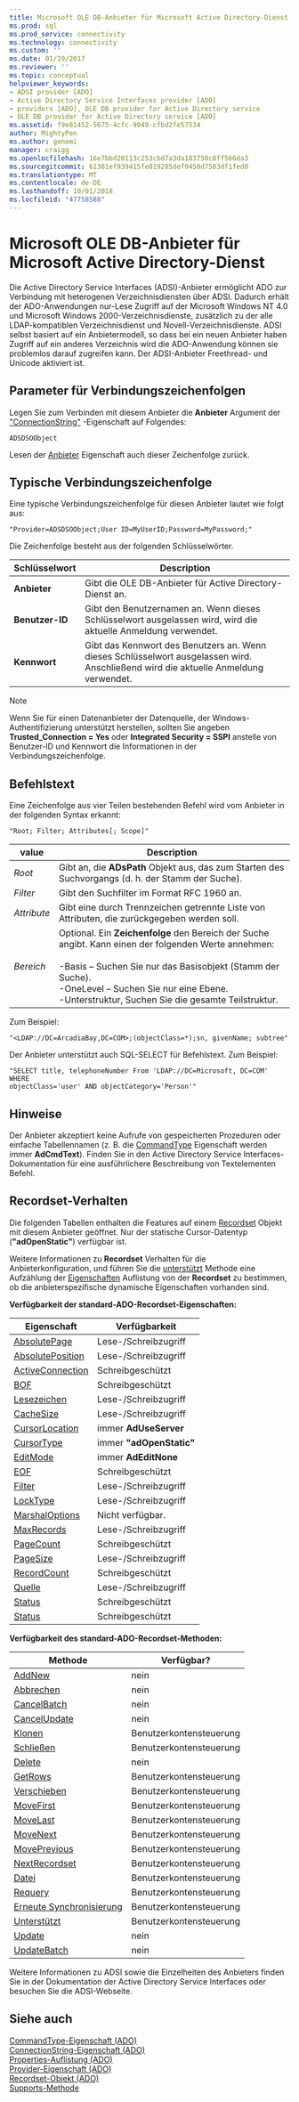 ```yaml
---
title: Microsoft OLE DB-Anbieter für Microsoft Active Directory-Dienst | Microsoft-Dokumentation
ms.prod: sql
ms.prod_service: connectivity
ms.technology: connectivity
ms.custom: ''
ms.date: 01/19/2017
ms.reviewer: ''
ms.topic: conceptual
helpviewer_keywords:
- ADSI provider [ADO]
- Active Directory Service Interfaces provider [ADO]
- providers [ADO], OLE DB provider for Active Directory service
- OLE DB provider for Active Directory service [ADO]
ms.assetid: f9e81452-5675-4cfc-9949-cfbd2fe57534
author: MightyPen
ms.author: genemi
manager: craigg
ms.openlocfilehash: 16e7bbd20113c253cbd7a3da183750c8ff566da3
ms.sourcegitcommit: 61381ef939415fe019285def9450d7583df1fed0
ms.translationtype: MT
ms.contentlocale: de-DE
ms.lasthandoff: 10/01/2018
ms.locfileid: "47758588"
---
```

# <a name="microsoft-ole-db-provider-for-microsoft-active-directory-service"></a>Microsoft OLE DB-Anbieter für Microsoft Active Directory-Dienst
Die Active Directory Service Interfaces (ADSI)-Anbieter ermöglicht ADO zur Verbindung mit heterogenen Verzeichnisdiensten über ADSI. Dadurch erhält der ADO-Anwendungen nur-Lese Zugriff auf der Microsoft Windows NT 4.0 und Microsoft Windows 2000-Verzeichnisdienste, zusätzlich zu der alle LDAP-kompatiblen Verzeichnisdienst und Novell-Verzeichnisdienste. ADSI selbst basiert auf ein Anbietermodell, so dass bei ein neuen Anbieter haben Zugriff auf ein anderes Verzeichnis wird die ADO-Anwendung können sie problemlos darauf zugreifen kann. Der ADSI-Anbieter Freethread- und Unicode aktiviert ist.  
  
## <a name="connection-string-parameters"></a>Parameter für Verbindungszeichenfolgen  
 Legen Sie zum Verbinden mit diesem Anbieter die **Anbieter** Argument der ["ConnectionString"](../../../ado/reference/ado-api/connectionstring-property-ado.md) -Eigenschaft auf Folgendes:  
  
```  
ADSDSOObject  
```  
  
 Lesen der [Anbieter](../../../ado/reference/ado-api/provider-property-ado.md) Eigenschaft auch dieser Zeichenfolge zurück.  
  
## <a name="typical-connection-string"></a>Typische Verbindungszeichenfolge  
 Eine typische Verbindungszeichenfolge für diesen Anbieter lautet wie folgt aus:  
  
```  
"Provider=ADSDSOObject;User ID=MyUserID;Password=MyPassword;"  
```  
  
 Die Zeichenfolge besteht aus der folgenden Schlüsselwörter.  
  
|Schlüsselwort|Description|  
|-------------|-----------------|  
|**Anbieter**|Gibt die OLE DB-Anbieter für Active Directory-Dienst an.|  
|**Benutzer-ID**|Gibt den Benutzernamen an. Wenn dieses Schlüsselwort ausgelassen wird, wird die aktuelle Anmeldung verwendet.|  
|**Kennwort**|Gibt das Kennwort des Benutzers an. Wenn dieses Schlüsselwort ausgelassen wird. Anschließend wird die aktuelle Anmeldung verwendet.|  
  
> [!NOTE]
>  Wenn Sie für einen Datenanbieter der Datenquelle, der Windows-Authentifizierung unterstützt herstellen, sollten Sie angeben **Trusted_Connection = Yes** oder **Integrated Security = SSPI** anstelle von Benutzer-ID und Kennwort die Informationen in der Verbindungszeichenfolge.  
  
## <a name="command-text"></a>Befehlstext  
 Eine Zeichenfolge aus vier Teilen bestehenden Befehl wird vom Anbieter in der folgenden Syntax erkannt:  
  
```  
"Root; Filter; Attributes[; Scope]"  
```  
  
|value|Description|  
|-----------|-----------------|  
|*Root*|Gibt an, die **ADsPath** Objekt aus, das zum Starten des Suchvorgangs (d. h. der Stamm der Suche).|  
|*Filter*|Gibt den Suchfilter im Format RFC 1960 an.|  
|*Attribute*|Gibt eine durch Trennzeichen getrennte Liste von Attributen, die zurückgegeben werden soll.|  
|*Bereich*|Optional. Ein **Zeichenfolge** den Bereich der Suche angibt. Kann einen der folgenden Werte annehmen:<br /><br /> -Basis – Suchen Sie nur das Basisobjekt (Stamm der Suche).<br />-OneLevel – Suchen Sie nur eine Ebene.<br />-Unterstruktur, Suchen Sie die gesamte Teilstruktur.|  
  
 Zum Beispiel:  
  
```  
"<LDAP://DC=ArcadiaBay,DC=COM>;(objectClass=*);sn, givenName; subtree"  
```  
  
 Der Anbieter unterstützt auch SQL-SELECT für Befehlstext. Zum Beispiel:  
  
```  
"SELECT title, telephoneNumber From 'LDAP://DC=Microsoft, DC=COM' WHERE   
objectClass='user' AND objectCategory='Person'"  
```  
  
## <a name="remarks"></a>Hinweise  
 Der Anbieter akzeptiert keine Aufrufe von gespeicherten Prozeduren oder einfache Tabellennamen (z. B. die [CommandType](../../../ado/reference/ado-api/commandtype-property-ado.md) Eigenschaft werden immer **AdCmdText**). Finden Sie in den Active Directory Service Interfaces-Dokumentation für eine ausführlichere Beschreibung von Textelementen Befehl.  
  
## <a name="recordset-behavior"></a>Recordset-Verhalten  
 Die folgenden Tabellen enthalten die Features auf einem [Recordset](../../../ado/reference/ado-api/recordset-object-ado.md) Objekt mit diesem Anbieter geöffnet. Nur der statische Cursor-Datentyp (**"adOpenStatic"**) verfügbar ist.  
  
 Weitere Informationen zu **Recordset** Verhalten für die Anbieterkonfiguration, und führen Sie die [unterstützt](../../../ado/reference/ado-api/supports-method.md) Methode eine Aufzählung der [Eigenschaften](../../../ado/reference/ado-api/properties-collection-ado.md) Auflistung von der  **Recordset** zu bestimmen, ob die anbieterspezifische dynamische Eigenschaften vorhanden sind.  
  
 **Verfügbarkeit der standard-ADO-Recordset-Eigenschaften:**  
  
|Eigenschaft|Verfügbarkeit|  
|--------------|------------------|  
|[AbsolutePage](../../../ado/reference/ado-api/absolutepage-property-ado.md)|Lese-/Schreibzugriff|  
|[AbsolutePosition](../../../ado/reference/ado-api/absoluteposition-property-ado.md)|Lese-/Schreibzugriff|  
|[ActiveConnection](../../../ado/reference/ado-api/activeconnection-property-ado.md)|Schreibgeschützt|  
|[BOF](../../../ado/reference/ado-api/bof-eof-properties-ado.md)|Schreibgeschützt|  
|[Lesezeichen](../../../ado/reference/ado-api/bookmark-property-ado.md)|Lese-/Schreibzugriff|  
|[CacheSize](../../../ado/reference/ado-api/cachesize-property-ado.md)|Lese-/Schreibzugriff|  
|[CursorLocation](../../../ado/reference/ado-api/cursorlocation-property-ado.md)|immer **AdUseServer**|  
|[CursorType](../../../ado/reference/ado-api/cursortype-property-ado.md)|immer **"adOpenStatic"**|  
|[EditMode](../../../ado/reference/ado-api/editmode-property.md)|immer **AdEditNone**|  
|[EOF](../../../ado/reference/ado-api/bof-eof-properties-ado.md)|Schreibgeschützt|  
|[Filter](../../../ado/reference/ado-api/filter-property.md)|Lese-/Schreibzugriff|  
|[LockType](../../../ado/reference/ado-api/locktype-property-ado.md)|Lese-/Schreibzugriff|  
|[MarshalOptions](../../../ado/reference/ado-api/marshaloptions-property-ado.md)|Nicht verfügbar.|  
|[MaxRecords](../../../ado/reference/ado-api/maxrecords-property-ado.md)|Lese-/Schreibzugriff|  
|[PageCount](../../../ado/reference/ado-api/pagecount-property-ado.md)|Schreibgeschützt|  
|[PageSize](../../../ado/reference/ado-api/pagesize-property-ado.md)|Lese-/Schreibzugriff|  
|[RecordCount](../../../ado/reference/ado-api/recordcount-property-ado.md)|Schreibgeschützt|  
|[Quelle](../../../ado/reference/ado-api/source-property-ado-recordset.md)|Lese-/Schreibzugriff|  
|[Status](../../../ado/reference/ado-api/state-property-ado.md)|Schreibgeschützt|  
|[Status](../../../ado/reference/ado-api/status-property-ado-recordset.md)|Schreibgeschützt|  
  
 **Verfügbarkeit des standard-ADO-Recordset-Methoden:**  
  
|Methode|Verfügbar?|  
|------------|----------------|  
|[AddNew](../../../ado/reference/ado-api/addnew-method-ado.md)|nein|  
|[Abbrechen](../../../ado/reference/ado-api/cancel-method-ado.md)|nein|  
|[CancelBatch](../../../ado/reference/ado-api/cancelbatch-method-ado.md)|nein|  
|[CancelUpdate](../../../ado/reference/ado-api/cancelupdate-method-ado.md)|nein|  
|[Klonen](../../../ado/reference/ado-api/clone-method-ado.md)|Benutzerkontensteuerung|  
|[Schließen](../../../ado/reference/ado-api/close-method-ado.md)|Benutzerkontensteuerung|  
|[Delete](../../../ado/reference/ado-api/delete-method-ado-recordset.md)|nein|  
|[GetRows](../../../ado/reference/ado-api/getrows-method-ado.md)|Benutzerkontensteuerung|  
|[Verschieben](../../../ado/reference/ado-api/move-method-ado.md)|Benutzerkontensteuerung|  
|[MoveFirst](../../../ado/reference/ado-api/movefirst-movelast-movenext-and-moveprevious-methods-ado.md)|Benutzerkontensteuerung|  
|[MoveLast](../../../ado/reference/ado-api/movefirst-movelast-movenext-and-moveprevious-methods-ado.md)|Benutzerkontensteuerung|  
|[MoveNext](../../../ado/reference/ado-api/movefirst-movelast-movenext-and-moveprevious-methods-ado.md)|Benutzerkontensteuerung|  
|[MovePrevious](../../../ado/reference/ado-api/movefirst-movelast-movenext-and-moveprevious-methods-ado.md)|Benutzerkontensteuerung|  
|[NextRecordset](../../../ado/reference/ado-api/nextrecordset-method-ado.md)|Benutzerkontensteuerung|  
|[Datei](../../../ado/reference/ado-api/open-method-ado-recordset.md)|Benutzerkontensteuerung|  
|[Requery](../../../ado/reference/ado-api/requery-method.md)|Benutzerkontensteuerung|  
|[Erneute Synchronisierung](../../../ado/reference/ado-api/resync-method.md)|Benutzerkontensteuerung|  
|[Unterstützt](../../../ado/reference/ado-api/supports-method.md)|Benutzerkontensteuerung|  
|[Update](../../../ado/reference/ado-api/update-method.md)|nein|  
|[UpdateBatch](../../../ado/reference/ado-api/updatebatch-method.md)|nein|  
  
 Weitere Informationen zu ADSI sowie die Einzelheiten des Anbieters finden Sie in der Dokumentation der Active Directory Service Interfaces oder besuchen Sie die ADSI-Webseite.  
  
## <a name="see-also"></a>Siehe auch  
 [CommandType-Eigenschaft (ADO)](../../../ado/reference/ado-api/commandtype-property-ado.md)   
 [ConnectionString-Eigenschaft (ADO)](../../../ado/reference/ado-api/connectionstring-property-ado.md)   
 [Properties-Auflistung (ADO)](../../../ado/reference/ado-api/properties-collection-ado.md)   
 [Provider-Eigenschaft (ADO)](../../../ado/reference/ado-api/provider-property-ado.md)   
 [Recordset-Objekt (ADO)](../../../ado/reference/ado-api/recordset-object-ado.md)   
 [Supports-Methode](../../../ado/reference/ado-api/supports-method.md)
